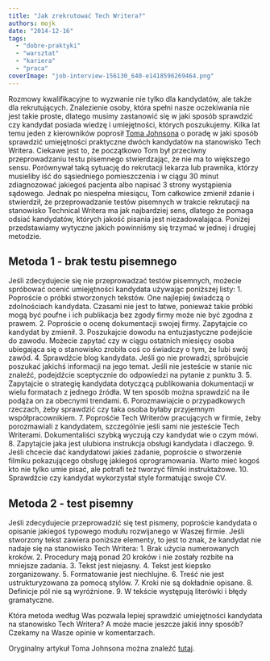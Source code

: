 ```yaml
---
title: "Jak zrekrutować Tech Writera?"
authors: mojk
date: "2014-12-16"
tags:
  - "dobre-praktyki"
  - "warsztat"
  - "kariera"
  - "praca"
coverImage: "job-interview-156130_640-e1418596269464.png"
---
```


Rozmowy kwalifikacyjne to wyzwanie nie tylko dla kandydatów, ale także dla
rekrutujących. Znalezienie osoby, która spełni nasze oczekiwania nie jest takie
proste, dlatego musimy zastanowić się w jaki sposób sprawdzić czy kandydat
posiada wiedzę i umiejętności, których poszukujemy. Kilka lat temu jeden z
kierowników poprosił [Toma Johnsona](http://idratherbewriting.com/aboutme/) o
poradę w jaki sposób sprawdzić umiejętności praktyczne dwóch kandydatów na
stanowisko Tech Writera. Ciekawe jest to, że początkowo Tom był przeciwny
przeprowadzaniu testu pisemnego stwierdzając, że nie ma to większego sensu.
Porównywał taką sytuację do rekrutacji lekarza lub prawnika, którzy musieliby
iść do sąsiedniego pomieszczenia i w ciągu 30 minut zdiagnozować jakiegoś
pacjenta albo napisać 3 strony wystąpienia sądowego. Jednak po niespełna
miesiącu, Tom całkowice zmienił zdanie i stwierdził, że przeprowadzanie testów
pisemnych w trakcie rekrutacji na stanowisko Technical Writera ma jak
najbardziej sens, dlatego że pomaga odsiać kandydatów, których jakość pisania
jest niezadowalająca. Poniżej przedstawiamy wytyczne jakich powinniśmy się
trzymać w jednej i drugiej metodzie.

<!--truncate-->

## Metoda 1 - brak testu pisemnego

Jeśli zdecydujecie się nie przeprowadzać testów pisemnych, możecie spróbować
ocenić umiejętności kandydata używając poniższej listy: 1. Poproście o próbki
stworzonych tekstów. One najlepiej świadczą o zdolnościach kandydata. Czasami
nie jest to łatwe, ponieważ takie próbki mogą być poufne i ich publikacja bez
zgody firmy może nie być zgodna z prawem. 2. Poproście o ocenę dokumentacji
swojej firmy. Zapytajcie co kandydat by zmienił. 3. Poszukajcie dowodu na
entuzjastyczne podejście do zawodu. Możecie zapytać czy w ciągu ostatnich
miesięcy osoba ubiegająca się o stanowisko zrobiła coś co świadczy o tym, że
lubi swój zawód. 4. Sprawdźcie blog kandydata. Jeśli go nie prowadzi, spróbujcie
poszukać jakichś informacji na jego temat. Jeśli nie jesteście w stanie nic
znaleźć, podejdźcie sceptycznie do odpowiedzi na pytanie z punktu 3. 5.
Zapytajcie o strategię kandydata dotyczącą publikowania dokumentacji w wielu
formatach z jednego źródła. W ten sposób można sprawdzić na ile podąża on za
obecnymi trendami. 6. Porozmawiajcie o przypadkowych rzeczach, żeby sprawdzić
czy taka osoba byłaby przyjemnym współpracownikiem. 7. Poprośćie Tech Writerów
pracujących w firmie, żeby porozmawiali z kandydatem, szczególnie jeśli sami nie
jesteście Tech Writerami. Dokumentaliści szybką wyczują czy kandydat wie o czym
mówi. 8. Zapytajcie jaka jest ulubiona instrukcja obsługi kandydata i
dlaczego. 9. Jeśli chcecie dać kandydatowi jakieś zadanie, poproście o
stworzenie filmiku pokazującego obsługę jakiegoś oprogramowania. Warto mieć
kogoś kto nie tylko umie pisać, ale potrafi też tworzyć filmiki
instruktażowe. 10. Sprawdźcie czy kandydat wykorzystał style formatując swoje
CV.

## Metoda 2 - test pisemny

Jeśli zdecydujecie przeprowadzić się test pismeny, poproście kandydata o
opisanie jakiegoś typowego modułu rozwijanego w Waszej firmie. Jeśli stworzony
tekst zawiera poniższe elementy, to jest to znak, że kandydat nie nadaje się na
stanowisko Tech Writera: 1. Brak użycia numerowanych kroków. 2. Procedury mają
ponad 20 kroków i nie zostały rozbite na mniejsze zadania. 3. Tekst jest
niejasny. 4. Tekst jest kiepsko zorganizowany. 5. Formatowanie jest
niechlujne. 6. Treść nie jest ustrukturyzowana za pomocą stylów. 7. Kroki nie są
dokładnie opisane. 8. Definicje pól nie są wyróżnione. 9. W tekście występują
literówki i błędy gramatyczne.

Która metoda według Was pozwala lepiej sprawdzić umiejętności kandydata na
stanowisko Tech Writera? A może macie jeszcze jakiś inny sposób? Czekamy na
Wasze opinie w komentarzach.

Oryginalny artykuł Toma Johnsona można znaleźć
[tutaj](http://idratherbewriting.com/2008/03/13/10-alternate-tests-for-evaluating-technical-writing-job-candidates-a-list-for-hiring-managers/).
